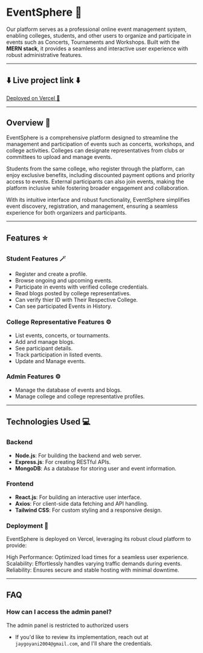 # EventSphere 🎉
Our platform serves as a professional online event management system, enabling colleges, students, and other users to organize and participate in events such as Concerts, Tournaments and  Workshops. Built with the **MERN stack**, it provides a seamless and interactive user experience with robust administrative features.

---

## ⬇️ Live project link ⬇️  
[Deployed on Vercel 🔗](https://event-sphere-frontendn.vercel.app/)  

---

## Overview 📑  
EventSphere is a comprehensive platform designed to streamline the management and participation of events such as concerts, workshops, and college activities. Colleges can designate representatives from clubs or committees to upload and manage events.

Students from the same college, who register through the platform, can enjoy exclusive benefits, including discounted payment options and priority access to events. External participants can also join events, making the platform inclusive while fostering broader engagement and collaboration.

With its intuitive interface and robust functionality, EventSphere simplifies event discovery, registration, and management, ensuring a seamless experience for both organizers and participants.

---

## Features ⭐  

### Student Features 🪄  
- Register and create a profile.  
- Browse ongoing and upcoming events.  
- Participate in events with verified college credentials.  
- Read blogs posted by college representatives.  
- Can verify thier ID with Their Respective College.
- Can see participated Events in History.

### College Representative Features ⚙️  
- List events, concerts, or tournaments.  
- Add and manage blogs.  
- See participant details.  
- Track participation in listed events.  
- Update and Manage events.

### Admin Features ⚙️  
- Manage the database of events and blogs.  
- Manage college and college representative profiles.  

---

## Technologies Used 💻  

### Backend  
- **Node.js**: For building the backend and web server.  
- **Express.js**: For creating RESTful APIs.  
- **MongoDB**: As a database for storing user and event information.  

### Frontend  
- **React.js**: For building an interactive user interface.  
- **Axios**: For client-side data fetching and API handling.  
- **Tailwind CSS**: For custom styling and a responsive design.  

### Deployment 🚀  

EventSphere is deployed on Vercel, leveraging its robust cloud platform to provide:

High Performance: Optimized load times for a seamless user experience.
Scalability: Effortlessly handles varying traffic demands during events.
Reliability: Ensures secure and stable hosting with minimal downtime.

---

## FAQ  
### How can I access the admin panel?  
The admin panel is restricted to authorized users
-  If you'd like to review its implementation, reach out at `jaygoyani2004@gmail.com`, and I'll share the credentials.  

